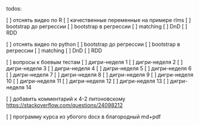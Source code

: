 todos:

[ ] отснять видео по R
    [ ] качественные переменные на примере rlms
    [ ] bootstrap до регрессии
    [ ] bootstrap в регрессии
    [ ] matching
    [ ] DnD
    [ ] RDD

[ ] отснять видео по python
    [ ] bootstrap до регрессии
    [ ] bootstrap в регрессии
    [ ] matching
    [ ] DnD
    [ ] RDD

[ ] вопросы к боевым тестам
    [ ] дигри-неделя 1
    [ ] дигри-неделя 2
    [ ] дигри-неделя 3
    [ ] дигри-неделя 4
    [ ] дигри-неделя 5
    [ ] дигри-неделя 6
    [ ] дигри-неделя 7
    [ ] дигри-неделя 8
    [ ] дигри-неделя 9
    [ ] дигри-неделя 10
    [ ] дигри-неделя 11
    [ ] дигри-неделя 12
    [ ] дигри-неделя 13
    [ ] дигри-неделя 14

[ ] добавить комментарий к 4-2 питоновскому
https://stackoverflow.com/questions/24098212

[ ] программу курса из убогого docx в благородный md+pdf



